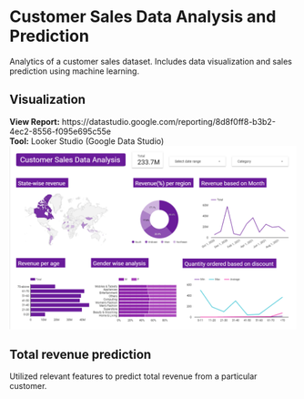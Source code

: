 # Customer Sales Data Analysis and Prediction
Analytics of a customer sales dataset. Includes data visualization and sales prediction using machine learning. <br>


<h2> Visualization </h2>
<b> View Report:</b>  https://datastudio.google.com/reporting/8d8f0ff8-b3b2-4ec2-8556-f095e695c55e <br>
<b> Tool:</b>  Looker Studio (Google Data Studio) <br>

<img alt="Sample screenshot of the dashboard" src="dashboard_ss.png">

<h2> Total revenue prediction </h2>
Utilized relevant features to predict total revenue from a particular customer. <br>
<!-- <b> Prediction model:</b> XGBoost Regressor <br>
<b> Result: </b> <br>
|<b> Test R Squared value </b> | 0.986 | <br>
 -->
